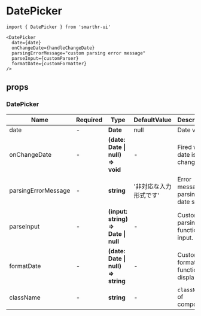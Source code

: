 # DatePicker

```tsx
import { DatePicker } from 'smarthr-ui'
```

```tsx
<DatePicker
  date={date}
  onChangeDate={handleChangeDate}
  parsingErrorMessage="custom parsing error message"
  parseInput={customParser}
  formatDate={customFormatter}
/>
```

## props

### DatePicker

| Name                | Required | Type                                | DefaultValue           | Description                                |
| ------------------- | -------- | ----------------------------------- | ---------------------- | ------------------------------------------ |
| date                | -        | **Date**                            | null                   | Date value.                                |
| onChangeDate        | -        | **(date: Date \| null) => void**    | -                      | Fired when date is changed.                |
| parsingErrorMessage | -        | **string**                          | '非対応な入力形式です' | Error message of parsing date string.      |
| parseInput          | -        | **(input: string) => Date \| null** | -                      | Custom parsing function for input.         |
| formatDate          | -        | **(date: Date \| null) => string**  | -                      | Custom formatting function to displa date. |
| className           | -        | **string**                          | -                      | `className` of component.                  |
